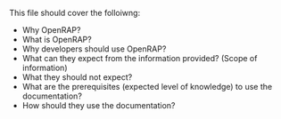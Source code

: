
This file should cover the folloiwng:
* Why OpenRAP? 
* What is OpenRAP? 
* Why developers should use OpenRAP? 
* What can they expect from the information provided? (Scope of information)
* What they should not expect?
* What are the prerequisites (expected level of knowledge) to use the documentation?
* How should they use the documentation?
